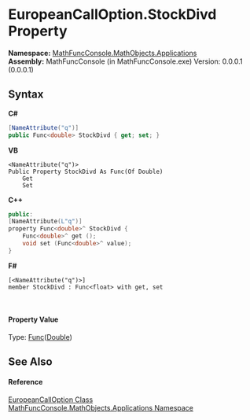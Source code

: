 # EuropeanCallOption.StockDivd Property 
 

**Namespace:**&nbsp;<a href="d9e4b2f9-9258-2f31-ca55-43e6b838bbc3">MathFuncConsole.MathObjects.Applications</a><br />**Assembly:**&nbsp;MathFuncConsole (in MathFuncConsole.exe) Version: 0.0.0.1 (0.0.0.1)

## Syntax

**C#**<br />
``` C#
[NameAttribute("q")]
public Func<double> StockDivd { get; set; }
```

**VB**<br />
``` VB
<NameAttribute("q")>
Public Property StockDivd As Func(Of Double)
	Get
	Set
```

**C++**<br />
``` C++
public:
[NameAttribute(L"q")]
property Func<double>^ StockDivd {
	Func<double>^ get ();
	void set (Func<double>^ value);
}
```

**F#**<br />
``` F#
[<NameAttribute("q")>]
member StockDivd : Func<float> with get, set

```

<br />

#### Property Value
Type: <a href="http://msdn2.microsoft.com/en-us/library/bb534960" target="_blank">Func</a>(<a href="http://msdn2.microsoft.com/en-us/library/643eft0t" target="_blank">Double</a>)

## See Also


#### Reference
<a href="eba7caca-fdfc-f0d3-1b88-57d82e2ee2dc">EuropeanCallOption Class</a><br /><a href="d9e4b2f9-9258-2f31-ca55-43e6b838bbc3">MathFuncConsole.MathObjects.Applications Namespace</a><br />